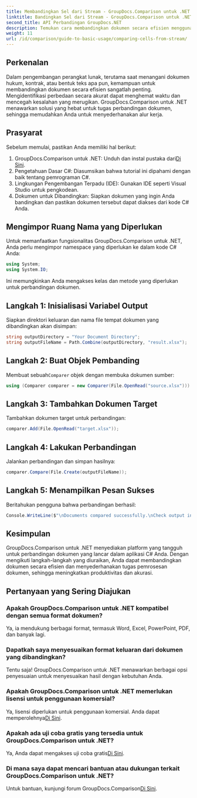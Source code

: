 ```yaml
---
title: Membandingkan Sel dari Stream - GroupDocs.Comparison untuk .NET
linktitle: Bandingkan Sel dari Stream - GroupDocs.Comparison untuk .NET
second_title: API Perbandingan GroupDocs.NET
description: Temukan cara membandingkan dokumen secara efisien menggunakan GroupDocs.Comparison untuk .NET. Panduan komprehensif ini memandu Anda dalam mengimpor namespace, menginisialisasi variabel perbandingan, dan melakukan perbandingan dokumen langkah demi langkah.
weight: 11
url: /id/comparison/guide-to-basic-usage/comparing-cells-from-stream/
---
```

## Perkenalan

Dalam pengembangan perangkat lunak, terutama saat menangani dokumen hukum, kontrak, atau bentuk teks apa pun, kemampuan untuk membandingkan dokumen secara efisien sangatlah penting. Mengidentifikasi perbedaan secara akurat dapat menghemat waktu dan mencegah kesalahan yang merugikan. GroupDocs.Comparison untuk .NET menawarkan solusi yang hebat untuk tugas perbandingan dokumen, sehingga memudahkan Anda untuk menyederhanakan alur kerja.

## Prasyarat

Sebelum memulai, pastikan Anda memiliki hal berikut:

1. GroupDocs.Comparison untuk .NET: Unduh dan instal pustaka dari[Di Sini](https://releases.groupdocs.com/comparison/net/).
2. Pengetahuan Dasar C#: Diasumsikan bahwa tutorial ini dipahami dengan baik tentang pemrograman C#.
3. Lingkungan Pengembangan Terpadu (IDE): Gunakan IDE seperti Visual Studio untuk pengkodean.
4. Dokumen untuk Dibandingkan: Siapkan dokumen yang ingin Anda bandingkan dan pastikan dokumen tersebut dapat diakses dari kode C# Anda.

## Mengimpor Ruang Nama yang Diperlukan

Untuk memanfaatkan fungsionalitas GroupDocs.Comparison untuk .NET, Anda perlu mengimpor namespace yang diperlukan ke dalam kode C# Anda:

```csharp
using System;
using System.IO;
```

Ini memungkinkan Anda mengakses kelas dan metode yang diperlukan untuk perbandingan dokumen.

## Langkah 1: Inisialisasi Variabel Output

Siapkan direktori keluaran dan nama file tempat dokumen yang dibandingkan akan disimpan:

```csharp
string outputDirectory = "Your Document Directory";
string outputFileName = Path.Combine(outputDirectory, "result.xlsx");
```

## Langkah 2: Buat Objek Pembanding

 Membuat sebuah`Comparer` objek dengan membuka dokumen sumber:

```csharp
using (Comparer comparer = new Comparer(File.OpenRead("source.xlsx")))
```

## Langkah 3: Tambahkan Dokumen Target

Tambahkan dokumen target untuk perbandingan:

```csharp
comparer.Add(File.OpenRead("target.xlsx"));
```

## Langkah 4: Lakukan Perbandingan

Jalankan perbandingan dan simpan hasilnya:

```csharp
comparer.Compare(File.Create(outputFileName));
```

## Langkah 5: Menampilkan Pesan Sukses

Beritahukan pengguna bahwa perbandingan berhasil:

```csharp
Console.WriteLine($"\nDocuments compared successfully.\nCheck output in {outputDirectory}.");
```

## Kesimpulan

GroupDocs.Comparison untuk .NET menyediakan platform yang tangguh untuk perbandingan dokumen yang lancar dalam aplikasi C# Anda. Dengan mengikuti langkah-langkah yang diuraikan, Anda dapat membandingkan dokumen secara efisien dan menyederhanakan tugas pemrosesan dokumen, sehingga meningkatkan produktivitas dan akurasi.

## Pertanyaan yang Sering Diajukan

### Apakah GroupDocs.Comparison untuk .NET kompatibel dengan semua format dokumen?

Ya, ia mendukung berbagai format, termasuk Word, Excel, PowerPoint, PDF, dan banyak lagi.

### Dapatkah saya menyesuaikan format keluaran dari dokumen yang dibandingkan?

Tentu saja! GroupDocs.Comparison untuk .NET menawarkan berbagai opsi penyesuaian untuk menyesuaikan hasil dengan kebutuhan Anda.

### Apakah GroupDocs.Comparison untuk .NET memerlukan lisensi untuk penggunaan komersial?

 Ya, lisensi diperlukan untuk penggunaan komersial. Anda dapat memperolehnya[Di Sini](https://purchase.groupdocs.com/buy).

### Apakah ada uji coba gratis yang tersedia untuk GroupDocs.Comparison untuk .NET?

 Ya, Anda dapat mengakses uji coba gratis[Di Sini](https://releases.groupdocs.com/).

### Di mana saya dapat mencari bantuan atau dukungan terkait GroupDocs.Comparison untuk .NET?

 Untuk bantuan, kunjungi forum GroupDocs.Comparison[Di Sini](https://forum.groupdocs.com/c/comparison/12).